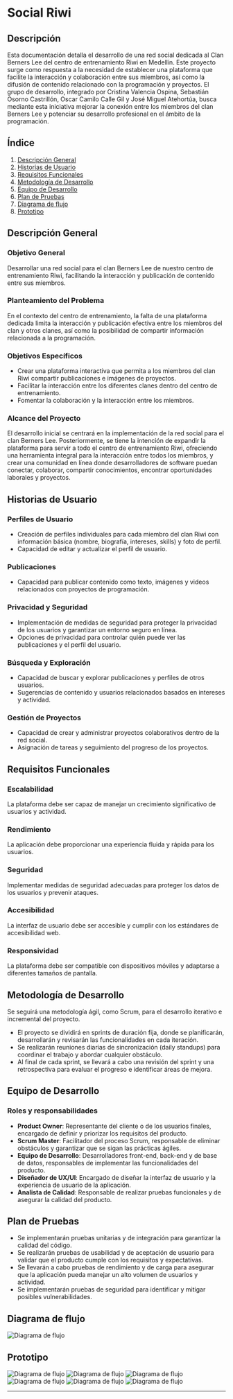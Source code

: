 # Social Riwi

## Descripción
Esta documentación detalla el desarrollo de una red social dedicada al Clan Berners Lee del centro de entrenamiento Riwi en Medellín. Este proyecto surge como respuesta a la necesidad de establecer una plataforma que facilite la interacción y colaboración entre sus miembros, así como la difusión de contenido relacionado con la programación y proyectos. El grupo de desarrollo, integrado por Cristina Valencia Ospina, Sebastián Osorno Castrillón, Oscar Camilo Calle Gil y José Miguel Atehortúa, busca mediante esta iniciativa mejorar la conexión entre los miembros del clan Berners Lee y potenciar su desarrollo profesional en el ámbito de la programación.

## Índice
1. [Descripción General](#descripción-general)
2. [Historias de Usuario](#historias-de-usuario)
3. [Requisitos Funcionales](#requisitos-funcionales)
4. [Metodología de Desarrollo](#metodología-de-desarrollo)
5. [Equipo de Desarrollo](#equipo-de-desarrollo)
6. [Plan de Pruebas](#plan-de-pruebas)
7. [Diagrama de flujo](#diagrama-de-flujo)
8. [Prototipo](#prototipo)

## Descripción General
### Objetivo General
Desarrollar una red social para el clan Berners Lee de nuestro centro de entrenamiento Riwi, facilitando la interacción y publicación de contenido entre sus miembros.

### Planteamiento del Problema
En el contexto del centro de entrenamiento, la falta de una plataforma dedicada limita la interacción y publicación efectiva entre los miembros del clan y otros clanes, así como la posibilidad de compartir información relacionada a la programación.

### Objetivos Específicos
- Crear una plataforma interactiva que permita a los miembros del clan Riwi compartir publicaciones e imágenes de proyectos.
- Facilitar la interacción entre los diferentes clanes dentro del centro de entrenamiento.
- Fomentar la colaboración y la interacción entre los miembros.

### Alcance del Proyecto
El desarrollo inicial se centrará en la implementación de la red social para el clan Berners Lee. Posteriormente, se tiene la intención de expandir la plataforma para servir a todo el centro de entrenamiento Riwi, ofreciendo una herramienta integral para la interacción entre todos los miembros, y crear una comunidad en línea donde desarrolladores de software puedan conectar, colaborar, compartir conocimientos, encontrar oportunidades laborales y proyectos.

## Historias de Usuario
### Perfiles de Usuario
- Creación de perfiles individuales para cada miembro del clan Riwi con información básica (nombre, biografía, intereses, skills) y foto de perfil.
- Capacidad de editar y actualizar el perfil de usuario.

### Publicaciones
- Capacidad para publicar contenido como texto, imágenes y videos relacionados con proyectos de programación.

### Privacidad y Seguridad
- Implementación de medidas de seguridad para proteger la privacidad de los usuarios y garantizar un entorno seguro en línea.
- Opciones de privacidad para controlar quién puede ver las publicaciones y el perfil del usuario.

### Búsqueda y Exploración
- Capacidad de buscar y explorar publicaciones y perfiles de otros usuarios.
- Sugerencias de contenido y usuarios relacionados basados en intereses y actividad.

### Gestión de Proyectos
- Capacidad de crear y administrar proyectos colaborativos dentro de la red social.
- Asignación de tareas y seguimiento del progreso de los proyectos.

## Requisitos Funcionales
### Escalabilidad
La plataforma debe ser capaz de manejar un crecimiento significativo de usuarios y actividad.

### Rendimiento
La aplicación debe proporcionar una experiencia fluida y rápida para los usuarios.

### Seguridad
Implementar medidas de seguridad adecuadas para proteger los datos de los usuarios y prevenir ataques.

### Accesibilidad
La interfaz de usuario debe ser accesible y cumplir con los estándares de accesibilidad web.

### Responsividad
La plataforma debe ser compatible con dispositivos móviles y adaptarse a diferentes tamaños de pantalla.

## Metodología de Desarrollo
Se seguirá una metodología ágil, como Scrum, para el desarrollo iterativo e incremental del proyecto.

- El proyecto se dividirá en sprints de duración fija, donde se planificarán, desarrollarán y revisarán las funcionalidades en cada iteración.
- Se realizarán reuniones diarias de sincronización (daily standups) para coordinar el trabajo y abordar cualquier obstáculo.
- Al final de cada sprint, se llevará a cabo una revisión del sprint y una retrospectiva para evaluar el progreso e identificar áreas de mejora.

## Equipo de Desarrollo
### Roles y responsabilidades
- **Product Owner**: Representante del cliente o de los usuarios finales, encargado de definir y priorizar los requisitos del producto.
- **Scrum Master**: Facilitador del proceso Scrum, responsable de eliminar obstáculos y garantizar que se sigan las prácticas ágiles.
- **Equipo de Desarrollo**: Desarrolladores front-end, back-end y de base de datos, responsables de implementar las funcionalidades del producto.
- **Diseñador de UX/UI**: Encargado de diseñar la interfaz de usuario y la experiencia de usuario de la aplicación.
- **Analista de Calidad**: Responsable de realizar pruebas funcionales y de asegurar la calidad del producto.

## Plan de Pruebas
- Se implementarán pruebas unitarias y de integración para garantizar la calidad del código.
- Se realizarán pruebas de usabilidad y de aceptación de usuario para validar que el producto cumple con los requisitos y expectativas.
- Se llevarán a cabo pruebas de rendimiento y de carga para asegurar que la aplicación pueda manejar un alto volumen de usuarios y actividad.
- Se implementarán pruebas de seguridad para identificar y mitigar posibles vulnerabilidades.

## Diagrama de flujo
![Diagrama de flujo](PRENDIENTE)

## Prototipo
![Diagrama de flujo](IMG/Login.png)
![Diagrama de flujo](IMG/Feed.png)
![Diagrama de flujo](IMG/UserProfile.png)
![Diagrama de flujo](IMG/Settings.png)
![Diagrama de flujo](IMG/updateUser.png)
![Diagrama de flujo](IMG/updatePassword.png)



---
